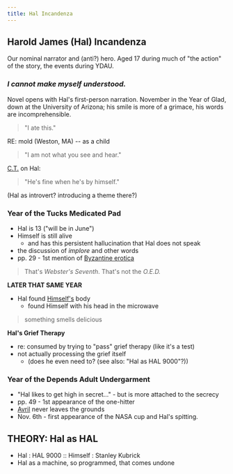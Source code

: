 ```yaml
--- 
title: Hal Incandenza
---
```


Harold James (Hal) Incandenza
-----------------------

Our nominal narrator and (anti?) hero. Aged 17 during much of "the action" of the story, the events during YDAU.

<h3><em>I cannot make myself understood.</em></h3>

Novel opens with Hal's first-person narration. November in the Year of Glad, down at the University of Arizona; his smile is more of a grimace, his words are incomprehensible.

> "I ate this."

RE: mold (Weston, MA) -- as a child

> "I am not what you see and hear."

[C.T.](/characters/CT) on Hal:

> "He's fine when he's by himself."

(Hal as introvert? introducing a theme there?)

<h3>Year of the Tucks Medicated Pad</h3>

* Hal is 13 ("will be in June")
* Himself is still alive
  * and has this persistent hallucination that Hal does not speak
* the discussion of *implore* and other words
* pp. 29 - 1st mention of [Byzantine erotica](/misc/Byzantine-erotica)

> That's *Webster's Seventh*. That's not the *O.E.D.*

**LATER THAT SAME YEAR**

* Hal found [Himself's](/characters/Himself) body
  * found Himself with his head in the microwave

> something smells delicious

**Hal's Grief Therapy**

* re: consumed by trying to "pass" grief therapy (like it's a test)
* not actually processing the grief itself
  * (does he even need to? (see also: "Hal as HAL 9000"?))

<h3>Year of the Depends Adult Undergarment</h3>

* "Hal likes to get high in secret..." - but is more attached to the secrecy
* pp. 49 - 1st appearance of the one-hitter
* [Avril](/characters/Avril) never leaves the grounds
* Nov. 6th - first appearance of the NASA cup and Hal's spitting.

> 

THEORY: Hal as HAL
------------------
* Hal : HAL 9000 :: Himself : Stanley Kubrick
* Hal as a machine, so programmed, that comes undone
